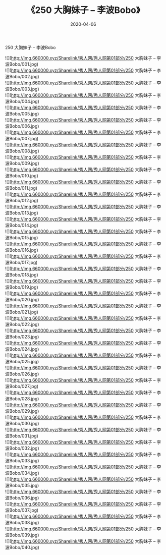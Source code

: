 ﻿---
layout: post
title:  《250 大胸妹子 – 李波Bobo》
date:   2020-04-06
img: http://img.660000.xyz/Sharelink/秀人网/秀人网第01部分/250 大胸妹子 – 李波Bobo/000.jpg
categories: [美女, 清纯, 唯美]
---

250 大胸妹子 – 李波Bobo

  ![](http://img.660000.xyz/Sharelink/秀人网/秀人网第01部分/250 大胸妹子 – 李波Bobo/001.jpg) <br> ![](http://img.660000.xyz/Sharelink/秀人网/秀人网第01部分/250 大胸妹子 – 李波Bobo/002.jpg) <br> ![](http://img.660000.xyz/Sharelink/秀人网/秀人网第01部分/250 大胸妹子 – 李波Bobo/003.jpg) <br> ![](http://img.660000.xyz/Sharelink/秀人网/秀人网第01部分/250 大胸妹子 – 李波Bobo/004.jpg) <br> ![](http://img.660000.xyz/Sharelink/秀人网/秀人网第01部分/250 大胸妹子 – 李波Bobo/005.jpg) <br> ![](http://img.660000.xyz/Sharelink/秀人网/秀人网第01部分/250 大胸妹子 – 李波Bobo/006.jpg) <br> ![](http://img.660000.xyz/Sharelink/秀人网/秀人网第01部分/250 大胸妹子 – 李波Bobo/007.jpg) <br> ![](http://img.660000.xyz/Sharelink/秀人网/秀人网第01部分/250 大胸妹子 – 李波Bobo/008.jpg) <br> ![](http://img.660000.xyz/Sharelink/秀人网/秀人网第01部分/250 大胸妹子 – 李波Bobo/009.jpg) <br> ![](http://img.660000.xyz/Sharelink/秀人网/秀人网第01部分/250 大胸妹子 – 李波Bobo/010.jpg) <br> ![](http://img.660000.xyz/Sharelink/秀人网/秀人网第01部分/250 大胸妹子 – 李波Bobo/011.jpg) <br> ![](http://img.660000.xyz/Sharelink/秀人网/秀人网第01部分/250 大胸妹子 – 李波Bobo/012.jpg) <br> ![](http://img.660000.xyz/Sharelink/秀人网/秀人网第01部分/250 大胸妹子 – 李波Bobo/013.jpg) <br> ![](http://img.660000.xyz/Sharelink/秀人网/秀人网第01部分/250 大胸妹子 – 李波Bobo/014.jpg) <br> ![](http://img.660000.xyz/Sharelink/秀人网/秀人网第01部分/250 大胸妹子 – 李波Bobo/015.jpg) <br> ![](http://img.660000.xyz/Sharelink/秀人网/秀人网第01部分/250 大胸妹子 – 李波Bobo/016.jpg) <br> ![](http://img.660000.xyz/Sharelink/秀人网/秀人网第01部分/250 大胸妹子 – 李波Bobo/017.jpg) <br> ![](http://img.660000.xyz/Sharelink/秀人网/秀人网第01部分/250 大胸妹子 – 李波Bobo/018.jpg) <br> ![](http://img.660000.xyz/Sharelink/秀人网/秀人网第01部分/250 大胸妹子 – 李波Bobo/019.jpg) <br> ![](http://img.660000.xyz/Sharelink/秀人网/秀人网第01部分/250 大胸妹子 – 李波Bobo/020.jpg) <br> ![](http://img.660000.xyz/Sharelink/秀人网/秀人网第01部分/250 大胸妹子 – 李波Bobo/021.jpg) <br> ![](http://img.660000.xyz/Sharelink/秀人网/秀人网第01部分/250 大胸妹子 – 李波Bobo/022.jpg) <br> ![](http://img.660000.xyz/Sharelink/秀人网/秀人网第01部分/250 大胸妹子 – 李波Bobo/023.jpg) <br> ![](http://img.660000.xyz/Sharelink/秀人网/秀人网第01部分/250 大胸妹子 – 李波Bobo/024.jpg) <br> ![](http://img.660000.xyz/Sharelink/秀人网/秀人网第01部分/250 大胸妹子 – 李波Bobo/025.jpg) <br> ![](http://img.660000.xyz/Sharelink/秀人网/秀人网第01部分/250 大胸妹子 – 李波Bobo/026.jpg) <br> ![](http://img.660000.xyz/Sharelink/秀人网/秀人网第01部分/250 大胸妹子 – 李波Bobo/027.jpg) <br> ![](http://img.660000.xyz/Sharelink/秀人网/秀人网第01部分/250 大胸妹子 – 李波Bobo/028.jpg) <br> ![](http://img.660000.xyz/Sharelink/秀人网/秀人网第01部分/250 大胸妹子 – 李波Bobo/029.jpg) <br> ![](http://img.660000.xyz/Sharelink/秀人网/秀人网第01部分/250 大胸妹子 – 李波Bobo/030.jpg) <br> ![](http://img.660000.xyz/Sharelink/秀人网/秀人网第01部分/250 大胸妹子 – 李波Bobo/031.jpg) <br> ![](http://img.660000.xyz/Sharelink/秀人网/秀人网第01部分/250 大胸妹子 – 李波Bobo/032.jpg) <br> ![](http://img.660000.xyz/Sharelink/秀人网/秀人网第01部分/250 大胸妹子 – 李波Bobo/033.jpg) <br> ![](http://img.660000.xyz/Sharelink/秀人网/秀人网第01部分/250 大胸妹子 – 李波Bobo/034.jpg) <br> ![](http://img.660000.xyz/Sharelink/秀人网/秀人网第01部分/250 大胸妹子 – 李波Bobo/035.jpg) <br> ![](http://img.660000.xyz/Sharelink/秀人网/秀人网第01部分/250 大胸妹子 – 李波Bobo/036.jpg) <br> ![](http://img.660000.xyz/Sharelink/秀人网/秀人网第01部分/250 大胸妹子 – 李波Bobo/037.jpg) <br> ![](http://img.660000.xyz/Sharelink/秀人网/秀人网第01部分/250 大胸妹子 – 李波Bobo/038.jpg) <br> ![](http://img.660000.xyz/Sharelink/秀人网/秀人网第01部分/250 大胸妹子 – 李波Bobo/039.jpg) <br> ![](http://img.660000.xyz/Sharelink/秀人网/秀人网第01部分/250 大胸妹子 – 李波Bobo/040.jpg) <br>